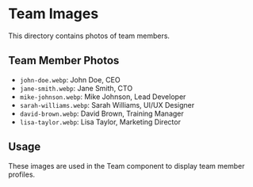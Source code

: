 # Team Images

This directory contains photos of team members.

## Team Member Photos

- `john-doe.webp`: John Doe, CEO
- `jane-smith.webp`: Jane Smith, CTO
- `mike-johnson.webp`: Mike Johnson, Lead Developer
- `sarah-williams.webp`: Sarah Williams, UI/UX Designer
- `david-brown.webp`: David Brown, Training Manager
- `lisa-taylor.webp`: Lisa Taylor, Marketing Director

## Usage

These images are used in the Team component to display team member profiles.

